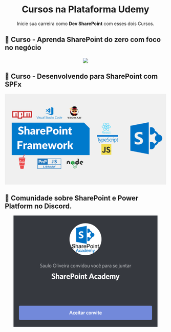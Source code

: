 <h1 align="center">Cursos na Plataforma Udemy</h1>
<p align="center">Inicie sua carreira como <strong>Dev SharePoint</strong> com esses dois Cursos.</p>

## :rocket: Curso - Aprenda SharePoint do zero com foco no negócio
<p align="center">
<a href="https://www.udemy.com/course/aprenda-sharepoint-do-zero-com-foco-no-negocio/?couponCode=7E4B1ED074FD0F9BC8F6">
  <img src="assets/Aprenda SharePoint do zero com foco no negócio - Saulo Oliveira.png" align="center"></img></a>
</p>

## :rocket: Curso - Desenvolvendo para SharePoint com SPFx
<p align="center">
<a href="https://www.udemy.com/course/desenvolvendo-para-sharepoint-com-spfx/?couponCode=59A7EF1730496CBC7A6C">
  <img src="assets/Curso SPFx SharePoint Framework - Saulo Oliveira.png" align="center"></img></a>
</p>

## :rocket: Comunidade sobre SharePoint e Power Platform no Discord.
<p align="center">
<a href="https://discord.com/invite/PzuuN5N">
  <img src="assets/SharePoint Academy - Discord.png" align="center"></img></a>
</p>
